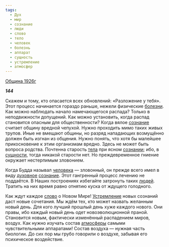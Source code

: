 ```yaml
---
tags:
  - Дух
  - мир
  - сознание
  - люди
  - слово
  - тело
  - человек
  - болезнь
  - аппарат
  - сущность
  - устремление
  - атмосфер
---
```

[Община 1926г](https://127.0.0.1:4002/agni/1926)

___144___

Скажем и тому, кто опасается всех обновлений: «Разложение у тебя». Этот процесс начинается гораздо раньше, нежели физические [болезни](../../../tags/#болезнь). Как можно наблюдать начало намечающегося распада? Только в неподвижности допущений. Как можно установить, когда распад становится опасным для общественности? Когда вялое [сознание](../../../tags/#сознание) считает общину вредной чепухой. Нужно проходить мимо таких живых трупов. Иные не вмещают общины, но разряд нападающих возмущённо должен быть изгнан из общения. Нужно понять, что хотя бы малейшее прикосновение к этим организмам вредно. Здесь не может быть вопроса родства. Почтенна старость [тела](../../../tags/#тело) при ясном [сознании](../../../tags/#сознание); ибо, в [сущности](../../../tags/#сущность), тогда никакой старости нет. Но преждевременное гниение окружает нестерпимым зловонием.   

Когда Будда называл [человека](../../../tags/#человек) — зловонный, он прежде всего имел в виду [духовное](../../../tags/#Дух) [сознание](../../../tags/#сознание). Этот гангренный процесс лечению не поддаётся. В Наших построениях избегайте затронуть таких [людей](../../../tags/#люди). Тратить на них время равно отнятию куска от ждущего голодного.   

Как ждут каждое [слово](../../../tags/#слово) о Новом Мире! [Устремление](../../../tags/#устремление) новых сознаний даст новые сочетания. Мы ждём тех, кто может назвать желанным новый день. Для кого лучший прошлый день хуже каждого нового. Они правы, ибо каждый новый день одет новоэволюционной праной. Становится новым, фактически изменённый распадением миров, воздух. Как нужно изучать состав [атмосферы](../../../tags/#атмосфер) самыми чувствительными аппаратами! Состав воздуха — нужная часть биологии. До сих пор мы грубо говорили о воздухе, забывая его психическое воздействие.   

